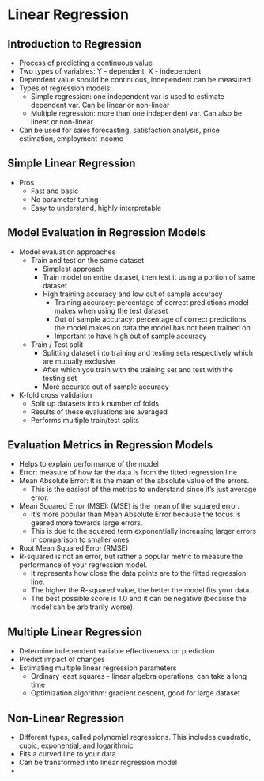 # Linear Regression
## Introduction to Regression
- Process of predicting a continuous value
- Two types of variables: Y - dependent, X - independent
- Dependent value should be continuous, independent can be measured
- Types of regression models:
  - Simple regression: one independent var is used to estimate dependent var. Can be linear or non-linear
  - Multiple regression: more than one independent var. Can also be linear or non-linear
- Can be used for sales forecasting, satisfaction analysis, price estimation, employment income

## Simple Linear Regression
- Pros
  - Fast and basic
  - No parameter tuning
  - Easy to understand, highly interpretable

## Model Evaluation in Regression Models
- Model evaluation approaches
  - Train and test on the same dataset
    - Simplest approach
    - Train model on entire dataset, then test it using a portion of same dataset
    - High training accuracy and low out of sample accuracy
      - Training accuracy: percentage of correct predictions model makes when using the test dataset
      - Out of sample accuracy: percentage of correct predictions the model makes on data the model has not been trained on
      - Important to have high out of sample accuracy
  - Train / Test split
    - Splitting dataset into training and testing sets respectively which are mutually exclusive
    - After which you train with the training set and test with the testing set
    - More accurate out of sample accuracy
- K-fold cross validation
  - Split up datasets into k number of folds
  - Results of these evaluations are averaged
  - Performs multiple train/test splits

## Evaluation Metrics in Regression Models
- Helps to explain performance of the model
- Error: measure of how far the data is from the fitted regression line
- Mean Absolute Error: It is the mean of the absolute value of the errors. 
  - This is the easiest of the metrics to understand since it’s just average error.
- Mean Squared Error (MSE): (MSE) is the mean of the squared error. 
  - It’s more popular than Mean Absolute Error because the focus is geared more towards large errors. 
  - This is due to the squared term exponentially increasing larger errors in comparison to smaller ones.
- Root Mean Squared Error (RMSE)
- R-squared is not an error, but rather a popular metric to measure the performance of your regression model. 
  - It represents how close the data points are to the fitted regression line. 
  - The higher the R-squared value, the better the model fits your data. 
  - The best possible score is 1.0 and it can be negative (because the model can be arbitrarily worse).

## Multiple Linear Regression
- Determine independent variable effectiveness on prediction
- Predict impact of changes
- Estimating multiple linear regression parameters
  - Ordinary least squares - linear algebra operations, can take a long time
  - Optimization algorithm: gradient descent, good for large dataset

## Non-Linear Regression
- Different types, called polynomial regressions. This includes quadratic, cubic, exponential, and logarithmic
- Fits a curved line to your data
- Can be transformed into linear regression model
- 